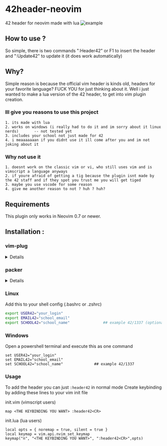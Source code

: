 # 42header-neovim
42 header for neovim made with lua
![example](https://i.imgur.com/csSvrI3.png)

## How to use ?
So simple, there is two commands ":Header42" or F1 to insert the header and ":Update42" to update it (it does work automatically)

## Why?
Simple reason is because the official vim header is kinds old, headers for your favorite language? FUCK YOU for just thinking about it.
Well i just wanted to make a lua version of the 42 header, to get into vim plugin creation.

### Ill give you reasons to use this project 
	1. its made with lua
	2. works on windows (i really had to do it and im sorry about it linux nerds)		-- not tested yet
	3. includes your school not just made for 42 
	4. i meaaaaaaan if you didnt use it ill come after you and im not joking about it

### Why not use it 
	1. doesnt work on the classic vim or vi, who still uses vim and is vimscript a language anyways
	2. if youre afraid of getting a tig because the plugin isnt made by the 42 staff and if they spot you trust me you will get tiged 
	3. maybe you use vscode for some reason
	4. give me another reason to not ? huh ? huh? 

## Requirements
This plugin only works in Neovim 0.7 or newer.

## Installation :
### vim-plug

<details>

```vimscript
Plug '0ur4n05/42header.nvim'
```

</details>

### packer
<details>

```lua
use {"0ur4n05/42header.nvim", tag = 'v2.*', config = function()
  require("toggleterm").setup()
end}
```

</details>

### Linux
Add this to your shell config (.bashrc or .zshrc)

```sh
export USER42="your_login"
export EMAIL42="school_email"
export SCHOOL42="school_name"				## example 42/1337 (optional)
```
### Windows
Open a powershell terminal and execute this as one command

```
set USER42="your_login"
set EMAIL42="school_email"
set SCHOOL42="school_name"				## example 42/1337
```

### Usage 
To add the header you can just `:header42` in normal mode 
Create keybinding by adding these lines to your vim init file

init.vim (vimscript users)
```
map <THE KEYBINDING YOU WANT> :header42<CR>
```

init.lua (lua users)
```
local opts = { noremap = true, silent = true }
local keymap = vim.api.nvim_set_keymap
keymap("n", "<THE KEYBINDING YOU WANT>", ":header42<CR>",opts) 
```

